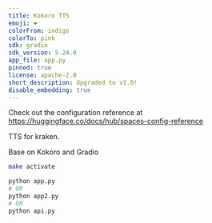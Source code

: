 ```yaml
---
title: Kokoro TTS
emoji: ❤️
colorFrom: indigo
colorTo: pink
sdk: gradio
sdk_version: 5.24.0
app_file: app.py
pinned: true
license: apache-2.0
short_description: Upgraded to v1.0!
disable_embedding: true
---
```


Check out the configuration reference at https://huggingface.co/docs/hub/spaces-config-reference

TTS for kraken.

Base on Kokoro and Gradio

```bash
make activate

python app.py
# OR
python app2.py
# OR
python api.py
```


